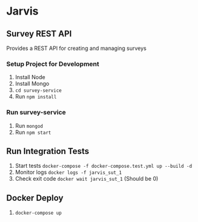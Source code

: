 # Jarvis #
## Survey REST API ##

Provides a REST API for creating and managing surveys

### Setup Project for Development ###
1. Install Node
2. Install Mongo
3. `cd survey-service`
4. Run `npm install`

### Run survey-service ###
1. Run `mongod`
2. Run `npm start`

## Run Integration Tests ##

1. Start tests `docker-compose -f docker-compose.test.yml up --build -d`
2. Monitor logs `docker logs -f jarvis_sut_1`
3. Check exit code `docker wait jarvis_sut_1` (Should be 0)

## Docker Deploy ##
1. `docker-compose up`
